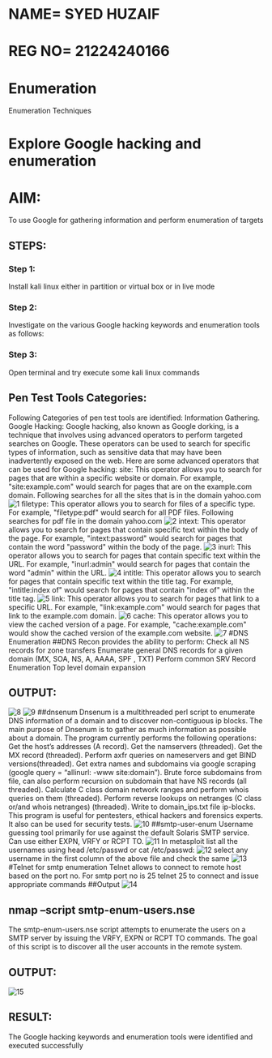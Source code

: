 # NAME= SYED HUZAIF
# REG NO= 21224240166
# Enumeration
Enumeration Techniques
# Explore Google hacking and enumeration 
# AIM:
To use Google for gathering information and perform enumeration of targets
## STEPS:
### Step 1:
Install kali linux either in partition or virtual box or in live mode
### Step 2:
Investigate on the various Google hacking keywords and enumeration tools as follows:
### Step 3:
Open terminal and try execute some kali linux commands
## Pen Test Tools Categories:  
Following Categories of pen test tools are identified:
Information Gathering.
Google Hacking:
Google hacking, also known as Google dorking, is a technique that involves using advanced operators to perform targeted searches on Google. These operators can be used to search for specific types of information, such as sensitive data that may have been inadvertently exposed on the web. Here are some advanced operators that can be used for Google hacking:
site: This operator allows you to search for pages that are within a specific website or domain. For example, "site:example.com" would search for pages that are on the example.com domain.
Following searches for all the sites that is in the domain yahoo.com
![1](https://github.com/user-attachments/assets/1a372bf9-3703-4405-a714-e140bda29926)
filetype: This operator allows you to search for files of a specific type. For example, "filetype:pdf" would search for all PDF files.
Following searches for pdf file in the domain yahoo.com
![2](https://github.com/user-attachments/assets/41a096ce-8faa-4774-8e8d-bb51594d6333)
intext: This operator allows you to search for pages that contain specific text within the body of the page. For example, "intext:password" would search for pages that contain the word "password" within the body of the page.
![3](https://github.com/user-attachments/assets/de5ad93c-598c-4548-8333-9f34870356b2)
inurl: This operator allows you to search for pages that contain specific text within the URL. For example, "inurl:admin" would search for pages that contain the word "admin" within the URL.
![4](https://github.com/user-attachments/assets/b78c7487-4f73-46dd-bb3a-51bb0fd8f096)
intitle: This operator allows you to search for pages that contain specific text within the title tag. For example, "intitle:index of" would search for pages that contain "index of" within the title tag.
![5](https://github.com/user-attachments/assets/f23d91ab-17da-4101-b339-364aae492a58)
link: This operator allows you to search for pages that link to a specific URL. For example, "link:example.com" would search for pages that link to the example.com domain.
![6](https://github.com/user-attachments/assets/46238374-7b18-42d7-beee-268cc159c2b7)
cache: This operator allows you to view the cached version of a page. For example, "cache:example.com" would show the cached version of the example.com website.
 ![7](https://github.com/user-attachments/assets/23e45bb7-4bc9-4762-b7b3-859512ba8b6d)
#DNS Enumeration
##DNS Recon
provides the ability to perform:
Check all NS records for zone transfers
Enumerate general DNS records for a given domain (MX, SOA, NS, A, AAAA, SPF , TXT)
Perform common SRV Record Enumeration
Top level domain expansion
## OUTPUT:
![8](https://github.com/user-attachments/assets/396b78de-239b-4a0c-9400-7a8cfdf90051)
![9](https://github.com/user-attachments/assets/e78e1047-bd85-4541-bd3b-9d92f749f2c4)
##dnsenum
Dnsenum is a multithreaded perl script to enumerate DNS information of a domain and to discover non-contiguous ip blocks. The main purpose of Dnsenum is to gather as much information as possible about a domain. The program currently performs the following operations:
Get the host’s addresses (A record).
Get the namservers (threaded).
Get the MX record (threaded).
Perform axfr queries on nameservers and get BIND versions(threaded).
Get extra names and subdomains via google scraping (google query = “allinurl: -www site:domain”).
Brute force subdomains from file, can also perform recursion on subdomain that have NS records (all threaded).
Calculate C class domain network ranges and perform whois queries on them (threaded).
Perform reverse lookups on netranges (C class or/and whois netranges) (threaded).
Write to domain_ips.txt file ip-blocks.
This program is useful for pentesters, ethical hackers and forensics experts. It also can be used for security tests.
![10](https://github.com/user-attachments/assets/4e8dda6a-2e46-4549-94be-b90741120cff)
##smtp-user-enum
Username guessing tool primarily for use against the default Solaris SMTP service. Can use either EXPN, VRFY or RCPT TO.
![11](https://github.com/user-attachments/assets/fb50af72-2b85-4ede-9f94-3cc536ac31c5)
In metasploit list all the usernames using head /etc/passwd or cat /etc/passwd:
![12](https://github.com/user-attachments/assets/e892cc06-eb5e-4625-b73e-e3e343d1bb9c)
select any username in the first column of the above file and check the same
![13](https://github.com/user-attachments/assets/bd1458c7-18c6-4aeb-8f83-c05f9f2d0520)
#Telnet for smtp enumeration
Telnet allows to connect to remote host based on the port no. For smtp port no is 25
telnet <host address> 25 to connect
and issue appropriate commands
 ##Output
 ![14](https://github.com/user-attachments/assets/7744673f-bf9f-4b88-8933-a9ac21758374)
## nmap –script smtp-enum-users.nse <hostname>
The smtp-enum-users.nse script attempts to enumerate the users on a SMTP server by issuing the VRFY, EXPN or RCPT TO commands. The goal of this script is to discover all the user accounts in the remote system.
## OUTPUT:
![15](https://github.com/user-attachments/assets/b6f7a3e7-f614-41e9-b874-e67afd9cf898)
## RESULT:
The Google hacking keywords and enumeration tools were identified and executed successfully

